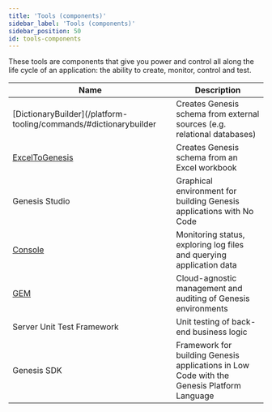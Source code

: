 ```yaml
---
title: 'Tools (components)'
sidebar_label: 'Tools (components)'
sidebar_position: 50
id: tools-components
---
```


These tools are components that give you power and control all along the life cycle of an application: the ability to create, monitor, control and test. 

| Name| Description|
|------------------------------------|--------------------|
| [DictionaryBuilder](/platform-tooling/commands/#dictionarybuilder |  Creates Genesis schema from external sources (e.g. relational databases)        | 
| [ExcelToGenesis](/platform-reference/integrations/external-systems/exceltogenesis/excel-reference/#exceltogenesis) |  Creates Genesis schema from an Excel workbook        | 
| Genesis Studio | Graphical environment for building Genesis applications with No Code    |
| [Console](/platform-tooling/genesis-console/intro/) | Monitoring status, exploring log files and querying application data      |
| [GEM](/platform-tooling/genesis-environment-manager/intro/) | Cloud-agnostic management and auditing of Genesis environments |
| Server Unit Test Framework |  Unit testing of back-end business logic |
| Genesis SDK | Framework for building Genesis applications in Low Code with the Genesis Platform Language           | 